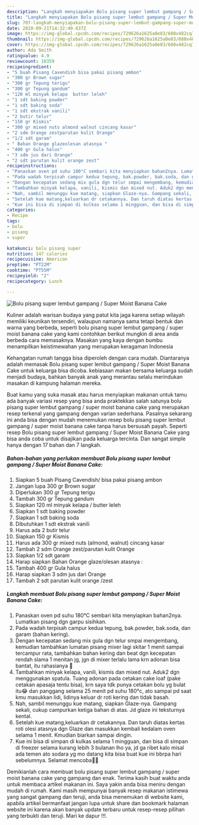 ```yaml
---
description: "Langkah menyiapakan Bolu pisang super lembut gampang / Super Moist Banana Cake Terbukti"
title: "Langkah menyiapakan Bolu pisang super lembut gampang / Super Moist Banana Cake Terbukti"
slug: 707-langkah-menyiapakan-bolu-pisang-super-lembut-gampang-super-moist-banana-cake-terbukti
date: 2020-09-21T14:32:40.637Z
image: https://img-global.cpcdn.com/recipes/729626a1625a0e83/680x482cq70/bolu-pisang-super-lembut-gampang-super-moist-banana-cake-foto-resep-utama.jpg
thumbnail: https://img-global.cpcdn.com/recipes/729626a1625a0e83/680x482cq70/bolu-pisang-super-lembut-gampang-super-moist-banana-cake-foto-resep-utama.jpg
cover: https://img-global.cpcdn.com/recipes/729626a1625a0e83/680x482cq70/bolu-pisang-super-lembut-gampang-super-moist-banana-cake-foto-resep-utama.jpg
author: Ada Smith
ratingvalue: 4.9
reviewcount: 10359
recipeingredient:
- "5 buah Pisang Cavendish bisa pakai pisang ambon"
- "300 gr Brown sugar"
- "300 gr Tepung terigu"
- "300 gr Tepung gandum"
- "120 ml minyak kelapa  butter leleh"
- "1 sdt baking powder"
- "1 sdt baking soda"
- "1 sdt ekstrak vanili"
- "2 butir telur"
- "150 gr Kismis"
- "300 gr mixed nuts almond walnut cincang kasar"
- "2 sdm Orange zestparutan kulit Orange"
- "1/2 sdt garam"
- " Bahan Orange glazeolesan atasnya "
- "400 gr Gula halus"
- "3 sdm jus dari Orange"
- "2 sdt parutan kulit orange zest"
recipeinstructions:
- "Panaskan oven pd suhu 180°C sembari kita menyiapkan bahan2nya. Lumatkan pisang dgn garpu sisihkan."
- "Pada wadah terpisah campur kedua tepung, bak.powder, bak.soda, dan garam (bahan kering)."
- "Dengan kecepatan sedang mix gula dgn telur smpai mengembang, kemudian tambahkan lumatan pisang mixer lagi skitar 1 menit sampai tercampur rata, tambahkan bahan kering dan beat dgn kecepatan rendah slama 1 menitan jg, jgn di mixer terlalu lama krn adonan bisa bantat, itu rahasianya 🤗"
- "Tambahkan minyak kelapa, vanili, kismis dan mixed nut. Aduk2 dgn menggunakan spatula. Tuang adonan pada cetakan cake loaf (pake cetakan apasaja tentu bisa), krn saya tdk punya cetakan bolu yg bulat itu😂 dan panggang selama 25 menit pd suhu 180°c, ato sampai pd saat kmu masukkan lidi, lidinya keluar dr roti kering dan tidak basah."
- "Nah, sambil menunggu kue matang, siapkan Glaze-nya. Gampang sekali, cukup campurkan ketiga bahan di atas. Jd glaze ini teksturnya kental."
- "Setelah kue matang,keluarkan dr cetakannya. Dan taruh diatas kertas roti olesi atasnya dgn Glaze dan masukkan kembali kedalam oven selama 1 menit. Kmudian biarkan sampai dingin."
- "Kue ini bisa di simpan di kulkas selama 1 mingguan, dan bisa di simpan di freezer selama kurang lebih 3 bulanan lho ya, jd ga ribet kalo misal ada temen ato sodara yg mo datang kita bisa buat kue ini bbrpa hari sebelumnya. Selamat mencoba🤗🤗"
categories:
- Recipe
tags:
- bolu
- pisang
- super

katakunci: bolu pisang super 
nutrition: 147 calories
recipecuisine: American
preptime: "PT22M"
cooktime: "PT55M"
recipeyield: "2"
recipecategory: Lunch

---
```



![Bolu pisang super lembut gampang / Super Moist Banana Cake](https://img-global.cpcdn.com/recipes/729626a1625a0e83/680x482cq70/bolu-pisang-super-lembut-gampang-super-moist-banana-cake-foto-resep-utama.jpg)

Kuliner adalah warisan budaya yang patut kita jaga karena setiap wilayah memiliki keunikan tersendiri, walaupun namanya sama tetapi bentuk dan warna yang berbeda, seperti bolu pisang super lembut gampang / super moist banana cake yang kami contohkan berikut mungkin di area anda berbeda cara memasaknya. Masakan yang kaya dengan bumbu menampilkan keistimewahan yang merupakan keragaman Indonesia

Kehangatan rumah tangga bisa diperoleh dengan cara mudah. Diantaranya adalah memasak Bolu pisang super lembut gampang / Super Moist Banana Cake untuk keluarga bisa dicoba. kebiasaan makan bersama keluarga sudah menjadi budaya, bahkan banyak anak yang merantau selalu merindukan masakan di kampung halaman mereka.



Buat kamu yang suka masak atau harus menyiapkan makanan untuk tamu ada banyak variasi resep yang bisa anda praktekkan salah satunya bolu pisang super lembut gampang / super moist banana cake yang merupakan resep terkenal yang gampang dengan varian sederhana. Pasalnya sekarang ini anda bisa dengan mudah menemukan resep bolu pisang super lembut gampang / super moist banana cake tanpa harus bersusah payah.
Seperti resep Bolu pisang super lembut gampang / Super Moist Banana Cake yang bisa anda coba untuk disajikan pada keluarga tercinta. Dan sangat simple hanya dengan 17 bahan dan 7 langkah.


<!--inarticleads1-->

##### Bahan-bahan yang perlukan membuat Bolu pisang super lembut gampang / Super Moist Banana Cake:

1. Siapkan 5 buah Pisang Cavendish/ bisa pakai pisang ambon
1. Jangan lupa 300 gr Brown sugar
1. Diperlukan 300 gr Tepung terigu
1. Tambah 300 gr Tepung gandum
1. Siapkan 120 ml minyak kelapa / butter leleh
1. Siapkan 1 sdt baking powder
1. Siapkan 1 sdt baking soda
1. Dibutuhkan 1 sdt ekstrak vanili
1. Harus ada 2 butir telur
1. Siapkan 150 gr Kismis
1. Harus ada 300 gr mixed nuts (almond, walnut) cincang kasar
1. Tambah 2 sdm Orange zest/parutan kulit Orange
1. Siapkan 1/2 sdt garam
1. Harap siapkan  Bahan Orange glaze/olesan atasnya :
1. Tambah 400 gr Gula halus
1. Harap siapkan 3 sdm jus dari Orange
1. Tambah 2 sdt parutan kulit orange /zest




<!--inarticleads2-->

##### Langkah membuat  Bolu pisang super lembut gampang / Super Moist Banana Cake:

1. Panaskan oven pd suhu 180°C sembari kita menyiapkan bahan2nya. Lumatkan pisang dgn garpu sisihkan.
1. Pada wadah terpisah campur kedua tepung, bak.powder, bak.soda, dan garam (bahan kering).
1. Dengan kecepatan sedang mix gula dgn telur smpai mengembang, kemudian tambahkan lumatan pisang mixer lagi skitar 1 menit sampai tercampur rata, tambahkan bahan kering dan beat dgn kecepatan rendah slama 1 menitan jg, jgn di mixer terlalu lama krn adonan bisa bantat, itu rahasianya 🤗
1. Tambahkan minyak kelapa, vanili, kismis dan mixed nut. Aduk2 dgn menggunakan spatula. Tuang adonan pada cetakan cake loaf (pake cetakan apasaja tentu bisa), krn saya tdk punya cetakan bolu yg bulat itu😂 dan panggang selama 25 menit pd suhu 180°c, ato sampai pd saat kmu masukkan lidi, lidinya keluar dr roti kering dan tidak basah.
1. Nah, sambil menunggu kue matang, siapkan Glaze-nya. Gampang sekali, cukup campurkan ketiga bahan di atas. Jd glaze ini teksturnya kental.
1. Setelah kue matang,keluarkan dr cetakannya. Dan taruh diatas kertas roti olesi atasnya dgn Glaze dan masukkan kembali kedalam oven selama 1 menit. Kmudian biarkan sampai dingin.
1. Kue ini bisa di simpan di kulkas selama 1 mingguan, dan bisa di simpan di freezer selama kurang lebih 3 bulanan lho ya, jd ga ribet kalo misal ada temen ato sodara yg mo datang kita bisa buat kue ini bbrpa hari sebelumnya. Selamat mencoba🤗🤗




Demikianlah cara membuat bolu pisang super lembut gampang / super moist banana cake yang gampang dan enak. Terima kasih buat waktu anda untuk membaca artikel makanan ini. Saya yakin anda bisa meniru dengan mudah di rumah. Kami masih mempunyai banyak resep makanan istimewa yang sangat gampang dan teruji, anda bisa menemukan di website kami, apabila artikel bermanfaat jangan lupa untuk share dan bookmark halaman website ini karena akan banyak update terbaru untuk resep-resep pilihan yang terbukti dan teruji. Mari ke dapur !!!. 
